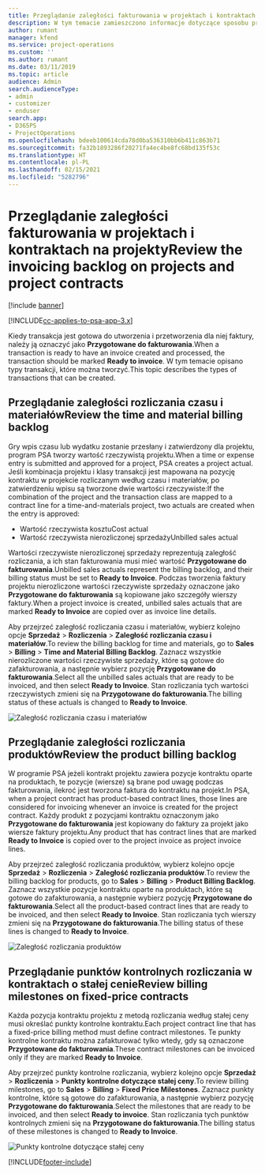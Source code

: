 ```yaml
---
title: Przeglądanie zaległości fakturowania w projektach i kontraktach na projekty
description: W tym temacie zamieszczono informacje dotyczące sposobu przeglądania zaległości dotyczących wpisów czasu, wydatków i projektów oraz ich oznaczania jako gotowych do zafakturowania.
author: rumant
manager: kfend
ms.service: project-operations
ms.custom: ''
ms.author: rumant
ms.date: 03/11/2019
ms.topic: article
audience: Admin
search.audienceType:
- admin
- customizer
- enduser
search.app:
- D365PS
- ProjectOperations
ms.openlocfilehash: bdeeb100614cda78d0ba536310bb6b411c863b71
ms.sourcegitcommit: fa32b1893286f20271fa4ec4be8fc68bd135f53c
ms.translationtype: HT
ms.contentlocale: pl-PL
ms.lasthandoff: 02/15/2021
ms.locfileid: "5282796"
---
```

# <a name="review-the-invoicing-backlog-on-projects-and-project-contracts"></a><span data-ttu-id="689e9-103">Przeglądanie zaległości fakturowania w projektach i kontraktach na projekty</span><span class="sxs-lookup"><span data-stu-id="689e9-103">Review the invoicing backlog on projects and project contracts</span></span>

[!include [banner](../includes/psa-now-project-operations.md)]

[!INCLUDE[cc-applies-to-psa-app-3.x](../includes/cc-applies-to-psa-app-3x.md)]

<span data-ttu-id="689e9-104">Kiedy transakcja jest gotowa do utworzenia i przetworzenia dla niej faktury, należy ją oznaczyć jako **Przygotowane do fakturowania**.</span><span class="sxs-lookup"><span data-stu-id="689e9-104">When a transaction is ready to have an invoice created and processed, the transaction should be marked **Ready to invoice**.</span></span> <span data-ttu-id="689e9-105">W tym temacie opisano typy transakcji, które można tworzyć.</span><span class="sxs-lookup"><span data-stu-id="689e9-105">This topic describes the types of transactions that can be created.</span></span>

## <a name="review-the-time-and-material-billing-backlog"></a><span data-ttu-id="689e9-106">Przeglądanie zaległości rozliczania czasu i materiałów</span><span class="sxs-lookup"><span data-stu-id="689e9-106">Review the time and material billing backlog</span></span>

<span data-ttu-id="689e9-107">Gry wpis czasu lub wydatku zostanie przesłany i zatwierdzony dla projektu, program PSA tworzy wartość rzeczywistą projektu.</span><span class="sxs-lookup"><span data-stu-id="689e9-107">When a time or expense entry is submitted and approved for a project, PSA creates a project actual.</span></span> <span data-ttu-id="689e9-108">Jeśli kombinacja projektu i klasy transakcji jest mapowana na pozycję kontraktu w projekcie rozliczanym według czasu i materiałów, po zatwierdzeniu wpisu są tworzone dwie wartości rzeczywiste:</span><span class="sxs-lookup"><span data-stu-id="689e9-108">If the combination of the project and the transaction class are mapped to a contract line for a time-and-materials project, two actuals are created when the entry is approved:</span></span>

- <span data-ttu-id="689e9-109">Wartość rzeczywista kosztu</span><span class="sxs-lookup"><span data-stu-id="689e9-109">Cost actual</span></span> 
- <span data-ttu-id="689e9-110">Wartość rzeczywista nierozliczonej sprzedaży</span><span class="sxs-lookup"><span data-stu-id="689e9-110">Unbilled sales actual</span></span>

<span data-ttu-id="689e9-111">Wartości rzeczywiste nierozliczonej sprzedaży reprezentują zaległość rozliczania, a ich stan fakturowania musi mieć wartość **Przygotowane do fakturowania**.</span><span class="sxs-lookup"><span data-stu-id="689e9-111">Unbilled sales actuals represent the billing backlog, and their billing status must be set to **Ready to Invoice**.</span></span> <span data-ttu-id="689e9-112">Podczas tworzenia faktury projektu nierozliczone wartości rzeczywiste sprzedaży oznaczone jako **Przygotowane do fakturowania** są kopiowane jako szczegóły wierszy faktury.</span><span class="sxs-lookup"><span data-stu-id="689e9-112">When a project invoice is created, unbilled sales actuals that are marked **Ready to Invoice** are copied over as invoice line details.</span></span>

<span data-ttu-id="689e9-113">Aby przejrzeć zaległość rozliczania czasu i materiałów, wybierz kolejno opcje **Sprzedaż** \> **Rozliczenia** \> **Zaległość rozliczania czasu i materiałów**.</span><span class="sxs-lookup"><span data-stu-id="689e9-113">To review the billing backlog for time and materials, go to **Sales** \> **Billing** \> **Time and Material Billing Backlog**.</span></span> <span data-ttu-id="689e9-114">Zaznacz wszystkie nierozliczone wartości rzeczywiste sprzedaży, które są gotowe do zafakturowania, a następnie wybierz pozycję **Przygotowane do fakturowania**.</span><span class="sxs-lookup"><span data-stu-id="689e9-114">Select all the unbilled sales actuals that are ready to be invoiced, and then select **Ready to Invoice**.</span></span> <span data-ttu-id="689e9-115">Stan rozliczania tych wartości rzeczywistych zmieni się na **Przygotowane do fakturowania**.</span><span class="sxs-lookup"><span data-stu-id="689e9-115">The billing status of these actuals is changed to **Ready to Invoice**.</span></span>

![Zaległość rozliczania czasu i materiałów](media/TMBacklog.png)

## <a name="review-the-product-billing-backlog"></a><span data-ttu-id="689e9-117">Przeglądanie zaległości rozliczania produktów</span><span class="sxs-lookup"><span data-stu-id="689e9-117">Review the product billing backlog</span></span>

<span data-ttu-id="689e9-118">W programie PSA jeżeli kontrakt projektu zawiera pozycje kontraktu oparte na produktach, te pozycje (wiersze) są brane pod uwagę podczas fakturowania, ilekroć jest tworzona faktura do kontraktu na projekt.</span><span class="sxs-lookup"><span data-stu-id="689e9-118">In PSA, when a project contract has product-based contract lines, those lines are considered for invoicing whenever an invoice is created for the project contract.</span></span> <span data-ttu-id="689e9-119">Każdy produkt z pozycjami kontraktu oznaczonym jako **Przygotowane do fakturowania** jest kopiowany do faktury za projekt jako wiersze faktury projektu.</span><span class="sxs-lookup"><span data-stu-id="689e9-119">Any product that has contract lines that are marked **Ready to Invoice** is copied over to the project invoice as project invoice lines.</span></span>

<span data-ttu-id="689e9-120">Aby przejrzeć zaległość rozliczania produktów, wybierz kolejno opcje **Sprzedaż** \> **Rozliczenia** \> **Zaległość rozliczania produktów**.</span><span class="sxs-lookup"><span data-stu-id="689e9-120">To review the billing backlog for products, go to **Sales** \> **Billing** \> **Product Billing Backlog**.</span></span> <span data-ttu-id="689e9-121">Zaznacz wszystkie pozycje kontraktu oparte na produktach, które są gotowe do zafakturowania, a następnie wybierz pozycję **Przygotowane do fakturowania**.</span><span class="sxs-lookup"><span data-stu-id="689e9-121">Select all the product-based contract lines that are ready to be invoiced, and then select **Ready to Invoice**.</span></span> <span data-ttu-id="689e9-122">Stan rozliczania tych wierszy zmieni się na **Przygotowane do fakturowania**.</span><span class="sxs-lookup"><span data-stu-id="689e9-122">The billing status of these lines is changed to **Ready to Invoice**.</span></span>

![Zaległość rozliczania produktów](media/ProductBacklog.png)

## <a name="review-billing-milestones-on-fixed-price-contracts"></a><span data-ttu-id="689e9-124">Przeglądanie punktów kontrolnych rozliczania w kontraktach o stałej cenie</span><span class="sxs-lookup"><span data-stu-id="689e9-124">Review billing milestones on fixed-price contracts</span></span>

<span data-ttu-id="689e9-125">Każda pozycja kontraktu projektu z metodą rozliczania według stałej ceny musi określać punkty kontrolne kontraktu.</span><span class="sxs-lookup"><span data-stu-id="689e9-125">Each project contract line that has a fixed-price billing method must define contract milestones.</span></span> <span data-ttu-id="689e9-126">Te punkty kontrolne kontraktu można zafakturować tylko wtedy, gdy są oznaczone **Przygotowane do fakturowania**.</span><span class="sxs-lookup"><span data-stu-id="689e9-126">These contract milestones can be invoiced only if they are marked **Ready to Invoice**.</span></span> 

<span data-ttu-id="689e9-127">Aby przejrzeć punkty kontrolne rozliczania, wybierz kolejno opcje **Sprzedaż** \> **Rozliczenia** \> **Punkty kontrolne dotyczące stałej ceny**.</span><span class="sxs-lookup"><span data-stu-id="689e9-127">To review billing milestones, go to **Sales** \> **Billing** \> **Fixed Price Milestones**.</span></span> <span data-ttu-id="689e9-128">Zaznacz punkty kontrolne, które są gotowe do zafakturowania, a następnie wybierz pozycję **Przygotowane do fakturowania**.</span><span class="sxs-lookup"><span data-stu-id="689e9-128">Select the milestones that are ready to be invoiced, and then select **Ready to invoice**.</span></span> <span data-ttu-id="689e9-129">Stan rozliczania tych punktów kontrolnych zmieni się na **Przygotowane do fakturowania**.</span><span class="sxs-lookup"><span data-stu-id="689e9-129">The billing status of these milestones is changed to **Ready to Invoice**.</span></span>

![Punkty kontrolne dotyczące stałej ceny](media/FPBacklog.png)


[!INCLUDE[footer-include](../includes/footer-banner.md)]